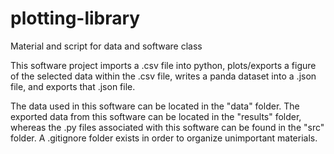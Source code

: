 # plotting-library
Material and script for data and software class

This software project imports a .csv file into python, plots/exports a figure of the selected data within the .csv file,
writes a panda dataset into a .json file, and exports that .json file.

The data used in this software can be located in the "data" folder. The exported data from this software can be located 
in the "results" folder, whereas the .py files associated with this software can be found in the "src" folder. A .gitignore
folder exists in order to organize unimportant materials.
